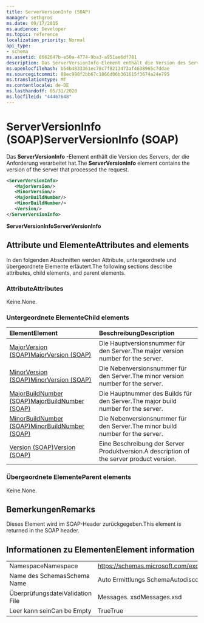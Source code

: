 ```yaml
---
title: ServerVersionInfo (SOAP)
manager: sethgros
ms.date: 09/17/2015
ms.audience: Developer
ms.topic: reference
localization_priority: Normal
api_type:
- schema
ms.assetid: 8662647b-e50a-4774-9ba3-a951ae6df781
description: Das ServerVersionInfo-Element enthält die Version des Servers, der die Anforderung verarbeitet hat.
ms.openlocfilehash: b54b4833361ec78c7f8213473af4638965c7ddae
ms.sourcegitcommit: 88ec988f2bb67c1866d06b361615f3674a24e795
ms.translationtype: MT
ms.contentlocale: de-DE
ms.lasthandoff: 05/31/2020
ms.locfileid: "44467648"
---
```

# <a name="serverversioninfo-soap"></a><span data-ttu-id="41c20-103">ServerVersionInfo (SOAP)</span><span class="sxs-lookup"><span data-stu-id="41c20-103">ServerVersionInfo (SOAP)</span></span>

<span data-ttu-id="41c20-104">Das **ServerVersionInfo** -Element enthält die Version des Servers, der die Anforderung verarbeitet hat.</span><span class="sxs-lookup"><span data-stu-id="41c20-104">The **ServerVersionInfo** element contains the version of the server that processed the request.</span></span> 
  
```XML
<ServerVersionInfo>
   <MajorVersion/>
   <MinorVersion/>
   <MajorBuildNumber/>
   <MinorBuildNumber/>
   <Version/>
</ServerVersionInfo>
```

 <span data-ttu-id="41c20-105">**ServerVersionInfo**</span><span class="sxs-lookup"><span data-stu-id="41c20-105">**ServerVersionInfo**</span></span>
## <a name="attributes-and-elements"></a><span data-ttu-id="41c20-106">Attribute und Elemente</span><span class="sxs-lookup"><span data-stu-id="41c20-106">Attributes and elements</span></span>

<span data-ttu-id="41c20-107">In den folgenden Abschnitten werden Attribute, untergeordnete und übergeordnete Elemente erläutert.</span><span class="sxs-lookup"><span data-stu-id="41c20-107">The following sections describe attributes, child elements, and parent elements.</span></span>
  
### <a name="attributes"></a><span data-ttu-id="41c20-108">Attribute</span><span class="sxs-lookup"><span data-stu-id="41c20-108">Attributes</span></span>

<span data-ttu-id="41c20-109">Keine.</span><span class="sxs-lookup"><span data-stu-id="41c20-109">None.</span></span>
  
### <a name="child-elements"></a><span data-ttu-id="41c20-110">Untergeordnete Elemente</span><span class="sxs-lookup"><span data-stu-id="41c20-110">Child elements</span></span>

|<span data-ttu-id="41c20-111">**Element**</span><span class="sxs-lookup"><span data-stu-id="41c20-111">**Element**</span></span>|<span data-ttu-id="41c20-112">**Beschreibung**</span><span class="sxs-lookup"><span data-stu-id="41c20-112">**Description**</span></span>|
|:-----|:-----|
|[<span data-ttu-id="41c20-113">MajorVersion (SOAP)</span><span class="sxs-lookup"><span data-stu-id="41c20-113">MajorVersion (SOAP)</span></span>](majorversion-soap.md) <br/> |<span data-ttu-id="41c20-114">Die Hauptversionsnummer für den Server.</span><span class="sxs-lookup"><span data-stu-id="41c20-114">The major version number for the server.</span></span>  <br/> |
|[<span data-ttu-id="41c20-115">MinorVersion (SOAP)</span><span class="sxs-lookup"><span data-stu-id="41c20-115">MinorVersion (SOAP)</span></span>](minorversion-soap.md) <br/> |<span data-ttu-id="41c20-116">Die Nebenversionsnummer für den Server.</span><span class="sxs-lookup"><span data-stu-id="41c20-116">The minor version number for the server.</span></span>  <br/> |
|[<span data-ttu-id="41c20-117">MajorBuildNumber (SOAP)</span><span class="sxs-lookup"><span data-stu-id="41c20-117">MajorBuildNumber (SOAP)</span></span>](majorbuildnumber-soap.md) <br/> |<span data-ttu-id="41c20-118">Die Hauptnummer des Builds für den Server.</span><span class="sxs-lookup"><span data-stu-id="41c20-118">The major build number for the server.</span></span>  <br/> |
|[<span data-ttu-id="41c20-119">MinorBuildNumber (SOAP)</span><span class="sxs-lookup"><span data-stu-id="41c20-119">MinorBuildNumber (SOAP)</span></span>](minorbuildnumber-soap.md) <br/> |<span data-ttu-id="41c20-120">Die Nebenversionsnummer für den Server.</span><span class="sxs-lookup"><span data-stu-id="41c20-120">The minor build number for the server.</span></span>  <br/> |
|[<span data-ttu-id="41c20-121">Version (SOAP)</span><span class="sxs-lookup"><span data-stu-id="41c20-121">Version (SOAP)</span></span>](version-soap.md) <br/> |<span data-ttu-id="41c20-122">Eine Beschreibung der Server Produktversion.</span><span class="sxs-lookup"><span data-stu-id="41c20-122">A description of the server product version.</span></span>  <br/> |
   
### <a name="parent-elements"></a><span data-ttu-id="41c20-123">Übergeordnete Elemente</span><span class="sxs-lookup"><span data-stu-id="41c20-123">Parent elements</span></span>

<span data-ttu-id="41c20-124">Keine.</span><span class="sxs-lookup"><span data-stu-id="41c20-124">None.</span></span>
  
## <a name="remarks"></a><span data-ttu-id="41c20-125">Bemerkungen</span><span class="sxs-lookup"><span data-stu-id="41c20-125">Remarks</span></span>

<span data-ttu-id="41c20-126">Dieses Element wird im SOAP-Header zurückgegeben.</span><span class="sxs-lookup"><span data-stu-id="41c20-126">This element is returned in the SOAP header.</span></span>
  
## <a name="element-information"></a><span data-ttu-id="41c20-127">Informationen zu Elementen</span><span class="sxs-lookup"><span data-stu-id="41c20-127">Element information</span></span>

|||
|:-----|:-----|
|<span data-ttu-id="41c20-128">Namespace</span><span class="sxs-lookup"><span data-stu-id="41c20-128">Namespace</span></span>  <br/> |https://schemas.microsoft.com/exchange/2010/Autodiscover  <br/> |
|<span data-ttu-id="41c20-129">Name des Schemas</span><span class="sxs-lookup"><span data-stu-id="41c20-129">Schema Name</span></span>  <br/> |<span data-ttu-id="41c20-130">Auto Ermittlungs Schema</span><span class="sxs-lookup"><span data-stu-id="41c20-130">Autodiscover schema</span></span>  <br/> |
|<span data-ttu-id="41c20-131">Überprüfungsdatei</span><span class="sxs-lookup"><span data-stu-id="41c20-131">Validation File</span></span>  <br/> |<span data-ttu-id="41c20-132">Messages. xsd</span><span class="sxs-lookup"><span data-stu-id="41c20-132">Messages.xsd</span></span>  <br/> |
|<span data-ttu-id="41c20-133">Leer kann sein</span><span class="sxs-lookup"><span data-stu-id="41c20-133">Can be Empty</span></span>  <br/> |<span data-ttu-id="41c20-134">True</span><span class="sxs-lookup"><span data-stu-id="41c20-134">True</span></span>  <br/> |
   


